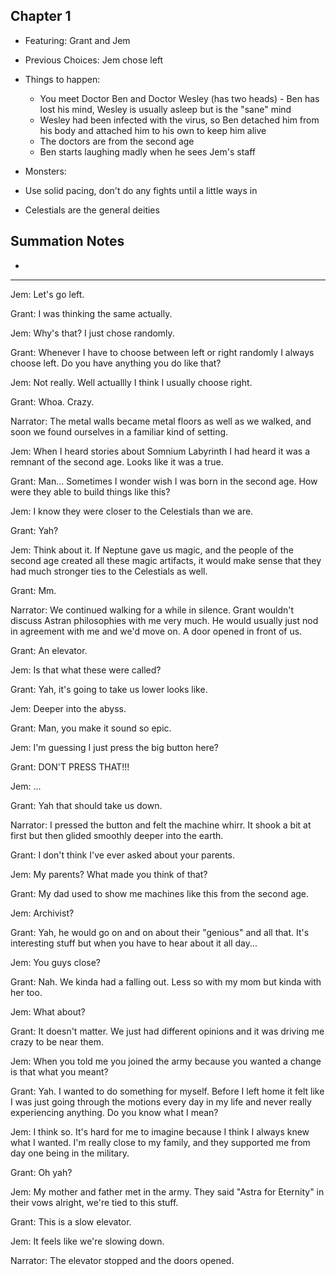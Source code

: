 ## Chapter 1

- Featuring: Grant and Jem
- Previous Choices: Jem chose left
- Things to happen:

  - You meet Doctor Ben and Doctor Wesley (has two heads) - Ben has lost his mind, Wesley is usually asleep but is the "sane" mind
  - Wesley had been infected with the virus, so Ben detached him from his body and attached him to his own to keep him alive
  - The doctors are from the second age
  - Ben starts laughing madly when he sees Jem's staff
- Monsters:
- Use solid pacing, don't do any fights until a little ways in
- Celestials are the general deities

## Summation Notes

- 

---

Jem: Let's go left.

Grant: I was thinking the same actually.

Jem: Why's that? I just chose randomly.

Grant: Whenever I have to choose between left or right randomly I always choose left. Do you have anything you do like that?

Jem: Not really. Well actuallly I think I usually choose right.

Grant: Whoa. Crazy.

Narrator: The metal walls became metal floors as well as we walked, and soon we found ourselves in a familiar kind of setting.

Jem: When I heard stories about Somnium Labyrinth I had heard it was a remnant of the second age. Looks like it was a true.

Grant: Man... Sometimes I wonder wish I was born in the second age. How were they able to build things like this?

Jem: I know they were closer to the Celestials than we are.

Grant: Yah?

Jem: Think about it. If Neptune gave us magic, and the people of the second age created all these magic artifacts, it would make sense that they had much stronger ties to the Celestials as well.

Grant: Mm.

Narrator: We continued walking for a while in silence. Grant wouldn't discuss Astran philosophies with me very much. He would usually just nod in agreement with me and we'd move on. A door opened in front of us.

Grant: An elevator.

Jem: Is that what these were called?

Grant: Yah, it's going to take us lower looks like.

Jem: Deeper into the abyss.

Grant: Man, you make it sound so epic.

Jem: I'm guessing I just press the big button here?

Grant: DON'T PRESS THAT!!!

Jem: ...

Grant: Yah that should take us down.

Narrator: I pressed the button and felt the machine whirr. It shook a bit at first but then glided smoothly deeper into the earth.

Grant: I don't think I've ever asked about your parents.

Jem: My parents? What made you think of that?

Grant: My dad used to show me machines like this from the second age.

Jem: Archivist?

Grant: Yah, he would go on and on about their "genious" and all that. It's interesting stuff but when you have to hear about it all day...

Jem: You guys close?

Grant: Nah. We kinda had a falling out. Less so with my mom but kinda with her too.

Jem: What about?

Grant: It doesn't matter. We just had different opinions and it was driving me crazy to be near them.

Jem: When you told me you joined the army because you wanted a change is that what you meant?

Grant: Yah. I wanted to do something for myself. Before I left home it felt like I was just going through the motions every day in my life and never really experiencing anything. Do you know what I mean?

Jem: I think so. It's hard for me to imagine because I think I always knew what I wanted. I'm really close to my family, and they supported me from day one being in the military.

Grant: Oh yah?

Jem: My mother and father met in the army. They said "Astra for Eternity" in their vows alright, we're tied to this stuff.

Grant: This is a slow elevator.

Jem: It feels like we're slowing down.

Narrator: The elevator stopped and the doors opened.

